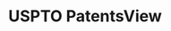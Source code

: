 ---
bigquery: https://console.cloud.google.com/bigquery?p=patents-public-data&d=patentsview&page=dataset
citation: Attribution should be given to PatentsView for use, distribution, or derivative
  works.
code: https://github.com/CSSIP-AIR/PatentsView-Code-Snippets/
contributors: USPTO
cost: None
description: 'PatentsView includes US patent data including raw data (summaries, applications,
  pregrant applications), disambugations of inventors and assignees, and inventor
  gender estimates.  Also foreign priority data, # of figures and sheets, and government
  interest statements.'
documentation: https://patentsview.org/query/builder-faqs
last_edit: Mon, 04 Apr 2022 19:02:57 GMT
location: https://patentsview.org/
maintained_by: USPTO
record_creation_timestamp: 12/2/2020 17:20:46
schema_fields: '[''disamb_assignee_id_20190820'', ''subclass'', ''county'', ''rawassignee_id'',
  ''doc_type'', ''designation'', ''disamb_assignee_id_20191231'', ''disamb_assignee_id_20200331'',
  ''latin_name'', ''citation_id'', ''disamb_inventor_id_20171226'', ''sequence'',
  ''classification_level'', ''doctype'', ''uuid'', ''num'', ''disamb_inventor_id_20181127'',
  ''variety'', ''level_one'', ''organization'', ''section_id'', ''term_extension'',
  ''type'', ''num_claims'', ''longitude'', ''latitude'', ''filename'', ''classification_value'',
  ''num_sheets'', ''main_group'', ''male_flag'', ''subgroup_id'', ''relkind'', ''subsection_id'',
  ''assignee_id'', ''disamb_inventor_id_20180528'', ''name_last'', ''term_disclaimer'',
  ''kind'', ''male'', ''applicant_type'', ''classification_data_source'', ''symbol_position'',
  ''mainclass_id'', ''rawinventor_id'', ''disamb_assignee_id_20181127'', ''ipc_version_indicator'',
  ''disamb_inventor_id_20171003'', ''term_grant'', ''rawlocation_id'', ''section'',
  ''group'', ''date'', ''f102_date'', ''gi_statement'', ''f371_date'', ''number'',
  ''disamb_inventor_id_20170808'', ''publication_number'', ''disclaimer_date'', ''application_id'',
  ''field_title'', ''category_id'', ''text'', ''lawyer_id'', ''lapse_of_patent'',
  ''_102_date'', ''name'', ''lname'', ''reldocno'', ''exemplary'', ''disamb_assignee_id_20190312'',
  ''fname'', ''state'', ''deceased'', ''state_fips'', ''length'', ''contract_award_number'',
  ''disamb_assignee_id_20200929'', ''attribution_status'', ''num_figures'', ''action_date'',
  ''field_id'', ''disamb_inventor_id_20191231'', ''level_two'', ''disamb_inventor_id_20190820'',
  ''disamb_inventor_id_20170307'', ''series_code'', ''inventor_id'', ''disamb_inventor_id_20200929'',
  ''dependent'', ''rel_id'', ''country'', ''disamb_inventor_id_20200630'', ''country_transformed'',
  ''rule_47'', ''disamb_inventor_id_20200331'', ''latlong'', ''patent_id'', ''location_id'',
  ''subclass_id'', ''county_fips'', ''classification_status'', ''disamb_assignee_id_20191008'',
  ''group_id'', ''disamb_inventor_id_20191008'', ''title'', ''organization_id'', ''category'',
  ''level_three'', ''city'', ''withdrawn'', ''sector_title'', ''id'', ''disamb_assignee_id_20200630'',
  ''disamb_inventor_id_20190312'', ''subgroup'', ''subcategory_id'', ''abstract'',
  ''name_first'', ''_371_date'', ''disamb_inventor_id_20201229'', ''role'', ''ipc_class'',
  ''status'']'
shortname: patentsview
tags:
- disambiguation
- United States
- gender
terms_of_use: Creative Commons Attribution 4.0 International License.
timeframe: 1963-1999
title: USPTO PatentsView
uuid: cf1780b1-e265-4e49-8d1d-83b9cfe0fd9a
---